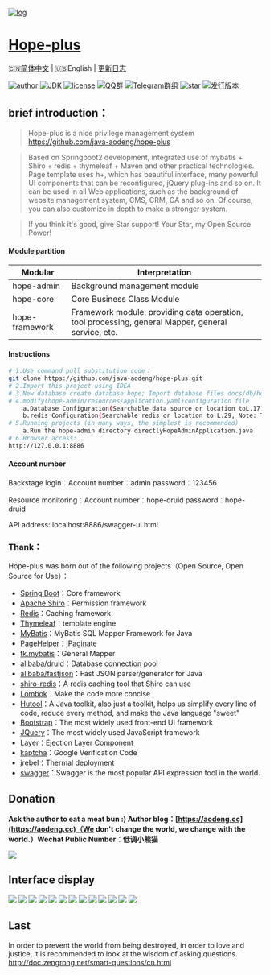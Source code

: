 [![log](https://github.com/java-aodeng/hope-plus/blob/master/docs/img/logo.png)](https://github.com/java-aodeng/hope-plus)

<h1><a href="#">Hope-plus</a></h1>

🇨🇳[简体中文](./README.md) | 🇺🇸English | [更新日志](https://github.com/java-aodeng/hope-plus/commits/master)

[![author](https://img.shields.io/badge/author-%E4%BD%8E%E8%B0%83%E5%B0%8F%E7%86%8A%E7%8C%AB-blue.svg)](https://aodeng.cc)
[![JDK](https://img.shields.io/badge/JDK-1.8-orange.svg)](https://github.com/java-aodeng/hope-plus)
[![license](https://img.shields.io/badge/license-GPL--3.0-red.svg)](https://github.com/java-aodeng/hope-plus/blob/master/LICENSE)
[![QQ群](https://img.shields.io/badge/chat-%E4%BD%8E%E8%B0%83%E5%B0%8F%E7%86%8A%E7%8C%ABQQ%E7%BE%A4-yellow.svg)](https://jq.qq.com/?_wv=1027&k=574chhz)
[![Telegram群组](https://img.shields.io/badge/telegram-%E4%BD%8E%E8%B0%83%E5%B0%8F%E7%86%8A%E7%8C%AB--%E5%AE%98%E6%96%B9%E9%83%A8%E8%90%BD-orange.svg)](https://t.me/joinchat/LSsyBxVKLGEkF5MtIhg6TQ)
[![star](https://img.shields.io/github/stars/java-aodeng/hope-plus.svg?label=Stars&style=social)](https://github.com/java-aodeng/hope-plus)
[![发行版本](https://img.shields.io/badge/release-0.2.0-green.svg)](https://github.com/java-aodeng/hope-plus/releases)

## brief introduction：

>Hope-plus is a nice privilege management system https://github.com/java-aodeng/hope-plus

>Based on Springboot2 development, integrated use of mybatis + Shiro + redis + thymeleaf + Maven and other practical technologies. Page template uses h+, which has beautiful interface, many powerful UI components that can be reconfigured, jQuery plug-ins and so on. It can be used in all Web applications, such as the background of website management system, CMS, CRM, OA and so on. Of course, you can also customize in depth to make a stronger system.

>If you think it's good, give Star support! Your Star, my Open Source Power!
#### Module partition

| Modular         | Interpretation                      |    
| ---------- | ----------------------- |
| hope-admin  | Background management module |      
| hope-core  | Core Business Class Module |    
| hope-framework | Framework module, providing data operation, tool processing, general Mapper, general service, etc. |

#### Instructions
```bash
# 1.Use command pull substitution code：
git clone https://github.com/java-aodeng/hope-plus.git 
# 2.Import this project using IDEA
# 3.New database create database hope; Import database files docs/db/hope.sql
# 4.modify(hope-admin/resources/application.yaml)configuration file
    a.Database Configuration(Searchable data source or location toL.17)
    b.redis Configuration(Searchable redis or location to L.29, Note: The project must install redis service to start)
# 5.Running projects (in many ways, the simplest is recommended)
    a.Run the hope-admin directory directlyHopeAdminApplication.java
# 6.Browser access:
http://127.0.0.1:8886
```
#### Account number
Backstage login：Account number：admin password：123456

Resource monitoring：Account number：hope-druid password：hope-druid

API address: localhost:8886/swagger-ui.html
### Thank：
Hope-plus was born out of the following projects（Open Source, Open Source for Use）：

- [Spring Boot](https://github.com/spring-projects/spring-boot)：Core framework
- [Apache Shiro](https://github.com/apache/shiro)：Permission framework
- [Redis](https://github.com/antirez/redis)：Caching framework
- [Thymeleaf](https://github.com/thymeleaf/thymeleaf)：template engine
- [MyBatis](https://github.com/mybatis/mybatis-3)：MyBatis SQL Mapper Framework for Java
- [PageHelper](https://github.com/pagehelper/Mybatis-PageHelper)：jPaginate
- [tk.mybatis](https://github.com/abel533/Mapper)：General Mapper
- [alibaba/druid](https://github.com/alibaba/druid)：Database connection pool
- [alibaba/fastjson](https://github.com/alibaba/fastjson)：Fast JSON parser/generator for Java
- [shiro-redis](https://github.com/alexxiyang/shiro-redis)：A redis caching tool that Shiro can use
- [Lombok](https://www.projectlombok.org/)：Make the code more concise
- [Hutool](https://github.com/looly/hutool)：A Java toolkit, also just a toolkit, helps us simplify every line of code, reduce every method, and make the Java language "sweet"
- [Bootstrap](https://github.com/twbs/bootstrap.git)：The most widely used front-end UI framework
- [JQuery](https://github.com/jquery/jquery.git)：The most widely used JavaScript framework
- [Layer](https://github.com/sentsin/layer.git)：Ejection Layer Component
- [kaptcha](https://github.com/penggle/kaptcha)：Google Verification Code
- [jrebel](https://zeroturnaround.com/software/jrebel/)：Thermal deployment
- [swagger](https://github.com/swagger-api/swagger-ui)：Swagger is the most popular API expression tool in the world.

## Donation

**Ask the author to eat a meat bun :) Author blog：[https://aodeng.cc](https://aodeng.cc)（We don't change the world, we change with the world.）Wechat Public Number：低调小熊猫**

![](https://i.loli.net/2018/12/31/5c29d3b18826d.png)

## Interface display

![](https://i.loli.net/2018/12/31/5c29cfa636b7a.png)
![](https://i.loli.net/2018/12/31/5c29cfe24ef3c.png)
![](https://i.loli.net/2018/12/31/5c29d0f3e7f89.png)
![](https://i.loli.net/2018/12/31/5c29d08c40128.png)
![](https://i.loli.net/2018/12/31/5c29d08c4b71f.png)
![](https://i.loli.net/2018/12/31/5c29d188d68fe.png)
![](https://i.loli.net/2018/12/31/5c29d188daba1.png)
![](https://i.loli.net/2018/12/31/5c29d1ce428a5.png)
![](https://i.loli.net/2018/12/31/5c29d1ce60893.png)
![](https://i.loli.net/2018/12/31/5c29d1ce68318.png)
![](https://i.loli.net/2018/12/31/5c29d1ce66275.png)
![](https://i.loli.net/2018/12/31/5c29d1ce86b5e.png)
![](https://i.loli.net/2019/02/13/5c63cd02c39e2.png)

## Last

In order to prevent the world from being destroyed, in order to love and justice, it is recommended to look at the wisdom of asking questions. http://doc.zengrong.net/smart-questions/cn.html